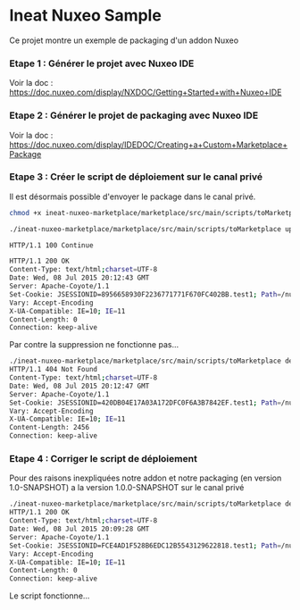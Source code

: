 # Ineat Nuxeo Sample

Ce projet montre un exemple de packaging d'un addon Nuxeo

### Etape 1 : Générer le projet avec Nuxeo IDE

Voir la doc : https://doc.nuxeo.com/display/NXDOC/Getting+Started+with+Nuxeo+IDE

### Etape 2 : Générer le projet de packaging avec Nuxeo IDE

Voir la doc : https://doc.nuxeo.com/display/IDEDOC/Creating+a+Custom+Marketplace+Package

### Etape 3 : Créer le script de déploiement sur le canal privé

Il est désormais possible d'envoyer le package dans le canal privé.

```bash
chmod +x ineat-nuxeo-marketplace/marketplace/src/main/scripts/toMarketplace

./ineat-nuxeo-marketplace/marketplace/src/main/scripts/toMarketplace upload

HTTP/1.1 100 Continue

HTTP/1.1 200 OK
Content-Type: text/html;charset=UTF-8
Date: Wed, 08 Jul 2015 20:12:43 GMT
Server: Apache-Coyote/1.1
Set-Cookie: JSESSIONID=8956658930F2236771771F670FC402BB.test1; Path=/nuxeo/; HttpOnly
Vary: Accept-Encoding
X-UA-Compatible: IE=10; IE=11
Content-Length: 0
Connection: keep-alive
```

Par contre la suppression ne fonctionne pas...

```bash
./ineat-nuxeo-marketplace/marketplace/src/main/scripts/toMarketplace delete
HTTP/1.1 404 Not Found
Content-Type: text/html;charset=UTF-8
Date: Wed, 08 Jul 2015 20:12:47 GMT
Server: Apache-Coyote/1.1
Set-Cookie: JSESSIONID=420DB04E17A03A172DFC0F6A3B7842EF.test1; Path=/nuxeo/; HttpOnly
Vary: Accept-Encoding
X-UA-Compatible: IE=10; IE=11
Content-Length: 2456
Connection: keep-alive
```

### Etape 4 : Corriger le script de déploiement

Pour des raisons inexpliquées notre addon et notre packaging (en version 1.0-SNAPSHOT) a la version 1.0.0-SNAPSHOT sur le canal privé

```bash
./ineat-nuxeo-marketplace/marketplace/src/main/scripts/toMarketplace delete
HTTP/1.1 200 OK
Content-Type: text/html;charset=UTF-8
Date: Wed, 08 Jul 2015 20:09:28 GMT
Server: Apache-Coyote/1.1
Set-Cookie: JSESSIONID=FCE4AD1F528B6EDC12B5543129622818.test1; Path=/nuxeo/; HttpOnly
Vary: Accept-Encoding
X-UA-Compatible: IE=10; IE=11
Content-Length: 0
Connection: keep-alive
```

Le script fonctionne...